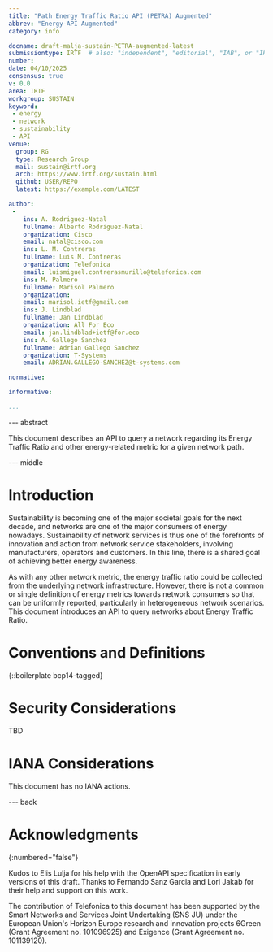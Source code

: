 ```yaml
---
title: "Path Energy Traffic Ratio API (PETRA) Augmented"
abbrev: "Energy-API Augmented"
category: info

docname: draft-malja-sustain-PETRA-augmented-latest
submissiontype: IRTF  # also: "independent", "editorial", "IAB", or "IRTF"
number:
date: 04/10/2025
consensus: true
v: 0.0
area: IRTF
workgroup: SUSTAIN
keyword:
 - energy
 - network
 - sustainability
 - API
venue:
  group: RG
  type: Research Group
  mail: sustain@irtf.org
  arch: https://www.irtf.org/sustain.html
  github: USER/REPO
  latest: https://example.com/LATEST

author:
 -
    ins: A. Rodriguez-Natal
    fullname: Alberto Rodriguez-Natal
    organization: Cisco
    email: natal@cisco.com
    ins: L. M. Contreras
    fullname: Luis M. Contreras
    organization: Telefonica
    email: luismiguel.contrerasmurillo@telefonica.com
    ins: M. Palmero
    fullname: Marisol Palmero
    organization: 
    email: marisol.ietf@gmail.com
    ins: J. Lindblad
    fullname: Jan Lindblad
    organization: All For Eco
    email: jan.lindblad+ietf@for.eco
    ins: A. Gallego Sanchez
    fullname: Adrian Gallego Sanchez
    organization: T-Systems
    email: ADRIAN.GALLEGO-SANCHEZ@t-systems.com

normative:

informative:

...
```


--- abstract

This document describes an API to query a network regarding its Energy Traffic Ratio and other energy-related metric for a given network path.


--- middle

# Introduction

   Sustainability is becoming one of the major societal goals for the next decade, and networks are one of the major consumers of energy nowadays. Sustainability of network services is thus one of the forefronts of innovation and action from network service stakeholders, involving manufacturers, operators and customers. In this line, there is a shared goal of achieving better energy   awareness.

   As with any other network metric, the energy traffic ratio could be collected from the underlying network infrastructure.  However, there is not a common or single definition of energy metrics towards network consumers so that can be uniformly reported, particularly in  heterogeneous network scenarios. This document introduces an API to query networks about Energy Traffic Ratio.


# Conventions and Definitions

{::boilerplate bcp14-tagged}


# Security Considerations

TBD


# IANA Considerations

This document has no IANA actions.


--- back

# Acknowledgments
{:numbered="false"}

Kudos to Elis Lulja for his help with the OpenAPI specification in early versions of this draft. Thanks to Fernando Sanz Garcia and Lori Jakab for their help and support on this work.

The contribution of Telefonica to this document has been supported by the Smart Networks and Services Joint Undertaking (SNS JU) under the European Union's Horizon Europe research and innovation projects 6Green (Grant Agreement no. 101096925) and Exigence (Grant Agreement no. 101139120).
